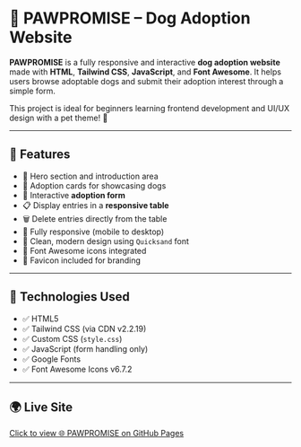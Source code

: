 # 🐶 PAWPROMISE – Dog Adoption Website

**PAWPROMISE** is a fully responsive and interactive **dog adoption website** made with **HTML**, **Tailwind CSS**, **JavaScript**, and **Font Awesome**. 
It helps users browse adoptable dogs and submit their adoption interest through a simple form.

This project is ideal for beginners learning frontend development and UI/UX design with a pet theme! 🐾

---

## 🌟 Features

- 🧡 Hero section and introduction area
- 🐶 Adoption cards for showcasing dogs
- 📝 Interactive **adoption form**
- 📋 Display entries in a **responsive table**
- 🗑️ Delete entries directly from the table
- 📱 Fully responsive (mobile to desktop)
- 🎨 Clean, modern design using `Quicksand` font
- 🧩 Font Awesome icons integrated
- 🔗 Favicon included for branding

---

## 🚀 Technologies Used

- ✅ HTML5  
- ✅ Tailwind CSS (via CDN v2.2.19)  
- ✅ Custom CSS (`style.css`)  
- ✅ JavaScript (form handling only)  
- ✅ Google Fonts
- ✅ Font Awesome Icons v6.7.2  

---


## 🌍 Live Site

[Click to view 🌐 PAWPROMISE on GitHub Pages](https://atchayachandran.github.io/PAWPROMISE/)



